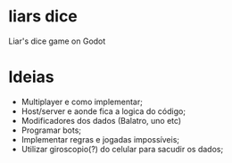 # liars dice
 Liar's dice game on Godot

# Ideias
 - Multiplayer e como implementar;
 - Host/server e aonde fica a logica do código;
 - Modificadores dos dados (Balatro, uno etc)
 - Programar bots;
 - Implementar regras e jogadas impossíveis;
 - Utilizar giroscopio(?) do celular para sacudir os dados;
